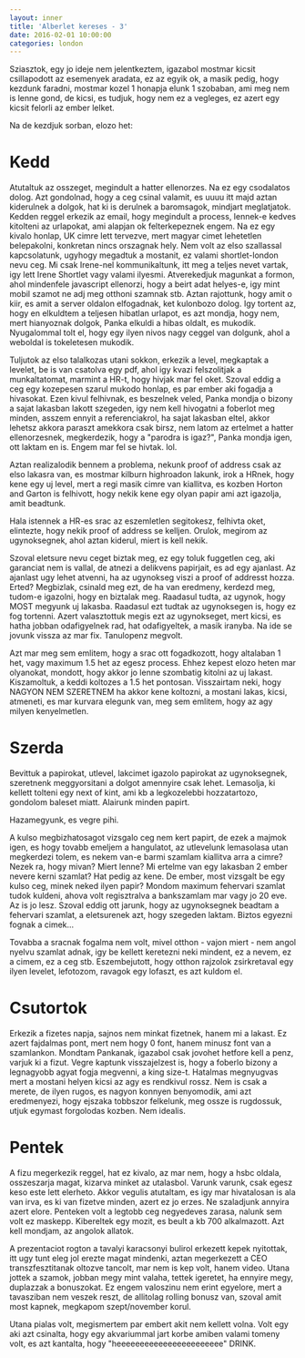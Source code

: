 ```yaml
---
layout: inner
title: 'Alberlet kereses - 3'
date: 2016-02-01 10:00:00
categories: london
---
```


Sziasztok, egy jo ideje nem jelentkeztem, igazabol mostmar kicsit csillapodott az esemenyek aradata, ez az egyik ok, a masik pedig, hogy kezdunk faradni, mostmar kozel 1 honapja elunk 1 szobaban, ami meg nem is lenne gond, de kicsi, es tudjuk, hogy nem ez a vegleges, ez azert egy kicsit felorli az ember lelket.

Na de kezdjuk sorban, elozo het:

# Kedd

Atutaltuk az osszeget, megindult a hatter ellenorzes. Na ez egy csodalatos dolog. Azt gondolnad, hogy a ceg csinal valamit, es uuuu itt majd aztan kiderulnek a dolgok, hat ki is derulnek a baromsagok, mindjart meglatjatok.
Kedden reggel erkezik az email, hogy megindult a process, lennek-e kedves kitolteni az urlapokat, ami alapjan ok felterkepeznek engem. Na ez egy kivalo honlap, UK cimre lett tervezve, mert magyar cimet lehetetlen belepakolni, konkretan nincs orszagnak hely. Nem volt az elso szallassal kapcsolatunk, ugyhogy megadtuk a mostanit, ez valami shortlet-london nevu ceg. Mi csak Irene-nel kommunikaltunk, itt meg a teljes nevet vartak, igy lett Irene Shortlet vagy valami ilyesmi. Atverekedjuk magunkat a formon, ahol mindenfele javascript ellenorzi, hogy a beirt adat helyes-e, igy mint mobil szamot ne adj meg otthoni szamnak stb. Aztan rajottunk, hogy amit o kiir, es amit a server oldalon elfogadnak, ket kulonbozo dolog. Igy tortent az, hogy en elkuldtem a teljesen hibatlan urlapot, es azt mondja, hogy nem, mert hianyoznak dolgok, Panka elkuldi a hibas oldalt, es mukodik. Nyugalommal tolt el, hogy egy ilyen nivos nagy ceggel van dolgunk, ahol a weboldal is tokeletesen mukodik.

Tuljutok az elso talalkozas utani sokkon, erkezik a level, megkaptak a levelet, be is van csatolva egy pdf, ahol igy kvazi felszolitjak a munkaltatomat, marmint a HR-t, hogy hivjak mar fel oket. Szoval eddig a ceg egy kozepesen szarul mukodo honlap, es par ember aki fogadja a hivasokat. 
Ezen kivul felhivnak, es beszelnek veled, Panka mondja o bizony a sajat lakasban lakott szegeden, igy nem kell hivogatni a foberlot meg minden, asszem ennyit a referenciakrol, ha sajat lakasban eltel, akkor lehetsz akkora paraszt amekkora csak birsz, nem latom az ertelmet a hatter ellenorzesnek, megkerdezik, hogy a "parodra is igaz?", Panka mondja igen, ott laktam en is. Engem mar fel se hivtak. lol.

Aztan realizalodik bennem a problema, nekunk proof of address csak az elso lakasra van, es mostmar kilburn highroadon lakunk, irok a HRnek, hogy kene egy uj level, mert a regi masik cimre van kiallitva, es kozben Horton and Garton is felhivott, hogy nekik kene egy olyan papir ami azt igazolja, amit beadtunk.

Hala istennek a HR-es srac az eszemletlen segitokesz, felhivta oket, elintezte, hogy nekik proof of address se kelljen. Orulok, megirom az ugynoksegnek, ahol aztan kiderul, miert is kell nekik.

Szoval eletsure nevu ceget biztak meg, ez egy toluk fuggetlen ceg, aki garanciat nem is vallal, de atnezi a delikvens papirjait, es ad egy ajanlast. Az ajanlast ugy lehet atvenni, ha az ugynokseg viszi a proof of addresst hozza. 
Erted? Megbizlak, csinald meg ezt, de ha van eredmeny, kerdezd meg, tudom-e igazolni, hogy en biztalak meg. Raadasul tudta, az ugynok, hogy MOST megyunk uj lakasba. Raadasul ezt tudtak az ugynoksegen is, hogy ez fog tortenni. Azert valasztottuk megis ezt az ugynokseget, mert kicsi, es hatha jobban odafigyelnek rad, hat odafigyeltek, a masik iranyba. Na ide se jovunk vissza az mar fix. Tanulopenz megvolt.


Azt mar meg sem emlitem, hogy a srac ott fogadkozott, hogy altalaban 1 het, vagy maximum 1.5 het az egesz process. Ehhez kepest elozo heten mar olyanokat, mondott, hogy akkor jo lenne szombatig kitolni az uj lakast. Kiszamoltuk, a keddi koltozes a 1.5 het pontosan. Visszairtam neki, hogy NAGYON NEM SZERETNEM ha akkor kene koltozni, a mostani lakas, kicsi, atmeneti, es mar kurvara elegunk van, meg sem emlitem, hogy az agy milyen kenyelmetlen. 

# Szerda
Bevittuk a papirokat, utlevel, lakcimet igazolo papirokat az ugynoksegnek, szeretnenk meggyorsitani a dolgot amennyire csak lehet. Lemasolja, ki kellett tolteni egy next of kint, ami kb a legkozelebbi hozzatartozo, gondolom baleset miatt. Alairunk minden papirt. 

Hazamegyunk, es vegre pihi.

A kulso megbizhatosagot vizsgalo ceg nem kert papirt, de ezek a majmok igen, es hogy tovabb emeljem a hangulatot, az utlevelunk lemasolasa utan megkerdezi tolem, es nekem van-e barmi szamlam kiallitva arra a cimre? Nezek ra, hogy mivan? Miert lenne? Mi ertelme van egy lakasban 2 ember nevere kerni szamlat? Hat pedig az kene. De ember, most vizsgalt be egy kulso ceg, minek neked ilyen papir? Mondom maximum fehervari szamlat tudok kuldeni, ahova volt regisztralva a bankszamlam mar vagy jo 20 eve. Az is jo lesz. Szoval eddig ott jarunk, hogy az ugynoksegnek beadtam a fehervari szamlat, a eletsurenek azt, hogy szegeden laktam. Biztos egyezni fognak a cimek...

Tovabba a sracnak fogalma nem volt, mivel otthon - vajon miert - nem angol nyelvu szamlat adnak, igy be kellett keretezni neki mindent, ez a nevem, ez a cimem, ez a ceg stb. Eszembejutott, hogy otthon rajzolok zsirkretaval egy ilyen levelet, lefotozom, ravagok egy lofaszt, es azt kuldom el.

# Csutortok
Erkezik a fizetes napja, sajnos nem minkat fizetnek, hanem mi a lakast. Ez azert fajdalmas pont, mert nem hogy 0 font, hanem minusz font van a szamlankon. Mondtam Pankanak, igazabol csak jovohet hetfore kell a penz, varjuk ki a fizut. Vegre kaptunk visszajelzest is, hogy a foberlo bizony a legnagyobb agyat fogja megvenni, a king size-t. Hatalmas megnyugvas mert a mostani helyen kicsi az agy es rendkivul rossz. Nem is csak a merete, de ilyen rugos, es nagyon konnyen benyomodik, ami azt eredmenyezi, hogy ejszaka tobbszor felkelunk, meg ossze is rugdossuk, utjuk egymast forgolodas kozben. Nem idealis.

# Pentek
A fizu megerkezik reggel, hat ez kivalo, az mar nem, hogy a hsbc oldala, osszeszarja magat, kizarva minket az utalasbol. Varunk varunk, csak egesz keso este lett elerheto. Akkor vegulis atutaltam, es igy mar hivatalosan is ala van irva, es ki van fizetve minden, azert ez jo erzes. Ne szaladjunk annyira azert elore. Penteken volt a legtobb ceg negyedeves zarasa, nalunk sem volt ez maskepp. Kibereltek egy mozit, es beult a kb 700 alkalmazott. Azt kell mondjam, az angolok allatok. 

A prezentaciot rogton a tavalyi karacsonyi bulirol erkezett kepek nyitottak, itt ugy tunt eleg jol erezte magat mindenki, aztan megerkezett a CEO transzfesztitanak oltozve tancolt, mar nem is kep volt, hanem video. Utana jottek a szamok, jobban megy mint valaha, tettek igeretet, ha ennyire megy, duplazzak a bonuszokat. Ez engem valoszinu nem erint egyelore, mert a tavasziban nem veszek reszt, de allitolag rolling bonusz van, szoval amit most kapnek, megkapom szept/november korul.

Utana pialas volt, megismertem par embert akit nem kellett volna. Volt egy aki azt csinalta, hogy egy akvariummal jart korbe amiben valami tomeny volt, es azt kantalta, hogy "heeeeeeeeeeeeeeeeeeeeeee" DRINK.

